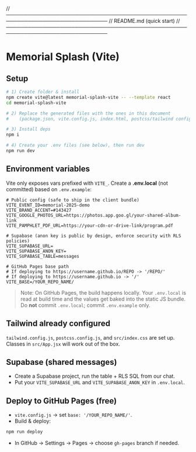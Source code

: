 // ──────────────────────────────────────────────────────────────────────────────
// README.md (quick start)
// ──────────────────────────────────────────────────────────────────────────────
# Memorial Splash (Vite)

## Setup
```bash
# 1) Create folder & install
npm create vite@latest memorial-splash-vite -- --template react
cd memorial-splash-vite

# 2) Replace the generated files with the ones in this document
#    (package.json, vite.config.js, index.html, postcss/tailwind configs, src/*)

# 3) Install deps
npm i

# 4) Create your .env files (see below), then run dev
npm run dev
```

## Environment variables
Vite only exposes vars prefixed with `VITE_`. Create a **.env.local** (not committed) based on `.env.example`:

```
# Public config (safe to ship in the client bundle)
VITE_EVENT_ID=memorial-2025-demo
VITE_BRAND_ACCENT=#143427
VITE_GOOGLE_PHOTOS_URL=https://photos.app.goo.gl/your-shared-album-link
VITE_PAMPHLET_PDF_URL=https://your-cdn-or-drive-link/program.pdf

# Supabase (anon key is public by design, enforce security with RLS policies)
VITE_SUPABASE_URL=
VITE_SUPABASE_ANON_KEY=
VITE_SUPABASE_TABLE=messages

# GitHub Pages base path
# If deploying to https://username.github.io/REPO -> '/REPO/'
# If deploying to https://username.github.io -> '/'
VITE_BASE=/YOUR_REPO_NAME/
```

> Note: On GitHub Pages, the build happens locally. Your `.env.local` is read at build time and the values get baked into the static JS bundle.
> Do **not** commit `.env.local`; commit `.env.example` only.

## Tailwind already configured
`tailwind.config.js`, `postcss.config.js`, and `src/index.css` are set up. Classes in `src/App.jsx` will work out of the box.

## Supabase (shared messages)
- Create a Supabase project, run the table + RLS SQL from our chat.
- Put your `VITE_SUPABASE_URL` and `VITE_SUPABASE_ANON_KEY` in `.env.local`.

## Deploy to GitHub Pages (free)
- `vite.config.js` → set `base: '/YOUR_REPO_NAME/'`.
- Build & deploy:
```bash
npm run deploy
```
- In GitHub → Settings → Pages → choose `gh-pages` branch if needed.